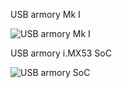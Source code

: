 USB armory Mk I

![USB armory Mk I](http://dev.inversepath.com/download/usbarmory/xray_mark-one.jpg)

USB armory i.MX53 SoC

![USB armory SoC](http://dev.inversepath.com/download/usbarmory/xray_soc.jpg)
